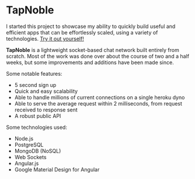 # TapNoble
I started this project to showcase my ability to quickly build useful and efficient apps that can be effortlessly scaled, using a variety of technologies. [Try it out yourself!](http://tapnoble.com)

 **TapNoble** is a lightweight socket-based chat network built entirely from scratch. Most of the work was done over about the course of two and a half weeks, but some improvements and additions have been made since.

Some notable features:
* 5 second sign up
* Quick and easy scalability
* Able to handle millions of current connections on a single heroku dyno
* Able to serve the average request within 2 milliseconds, from request received to response sent
* A robust public API

Some technologies used:
* Node.js
* PostgreSQL
* MongoDB (NoSQL)
* Web Sockets
* Angular.js
* Google Material Design for Angular
